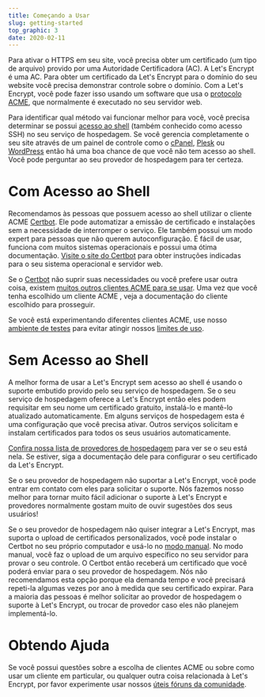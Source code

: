 ```yaml
---
title: Começando a Usar
slug: getting-started
top_graphic: 3
date: 2020-02-11
---
```


Para ativar o HTTPS em seu site, você precisa obter um certificado (um tipo de arquivo) provido por uma Autoridade Certificadora (AC). A Let's Encrypt é uma AC. Para obter um certificado da Let's Encrypt para o domínio do seu website você precisa demonstrar controle sobre o domínio. Com a Let's Encrypt, você pode fazer isso usando um software que usa o [protocolo ACME](https://tools.ietf.org/html/rfc8555), que normalmente é executado no seu servidor web.

Para identificar qual método vai funcionar melhor para você, você precisa determinar se possui [acesso ao shell](https://en.wikipedia.org/wiki/Shell_account) (também conhecido como acesso SSH) no seu serviço de hospedagem. Se você gerencia completamente o seu site através de um painel de controle como o [cPanel](https://cpanel.net/), [Plesk](https://www.plesk.com/) ou [WordPress](https://wordpress.org/) então há uma boa chance de que você não tem acesso ao shell. Você pode perguntar ao seu provedor de hospedagem para ter certeza.

# Com Acesso ao Shell

Recomendamos às pessoas que possuem acesso ao shell utilizar o cliente ACME [Certbot](https://certbot.eff.org/ "Certbot"). Ele pode automatizar a emissão de certificado e instalações sem a necessidade de interromper o serviço. Ele também possui um modo expert para pessoas que não querem autoconfiguração. É fácil de usar, funciona com muitos sistemas operacionais e possui uma ótima documentação. [Visite o site do Certbot](https://certbot.eff.org/ "Certbot") para obter instruções indicadas para o seu sistema operacional e servidor web.

Se o [Certbot](https://certbot.eff.org/ "Certbot") não suprir suas necessidades ou você prefere usar outra coisa, existem [muitos outros clientes ACME para se usar](/docs/client-options).  Uma vez que você tenha escolhido um cliente ACME , veja a documentação do cliente escolhido para prosseguir.

Se você está experimentando diferentes clientes ACME, use nosso [ambiente de testes](/docs/staging-environment) para evitar atingir nossos [limites de uso](/docs/rate-limits).

# Sem Acesso ao Shell

A melhor forma de usar a Let's Encrypt sem acesso ao shell é usando o suporte embutido provido pelo seu serviço de hospedagem. Se o seu serviço de hospedagem oferece a Let's Encrypt então eles podem requisitar em seu nome um certificado gratuito, instalá-lo e mantê-lo atualizado automaticamente. Em alguns serviços de hospedagem esta é uma configuração que você precisa ativar. Outros serviços solicitam e instalam certificados para todos os seus usuários automaticamente.

[Confira nossa lista de provedores de hospedagem](https://community.letsencrypt.org/t/web-hosting-who-support-lets-encrypt/6920) para ver se o seu está nela. Se estiver, siga a documentação dele para configurar o seu certificado da Let's Encrypt.

Se o seu provedor de hospedagem não suportar a Let's Encrypt, você pode entrar em contato com eles para solicitar o suporte. Nós fazemos nosso melhor para tornar muito fácil adicionar o suporte à Let's Encrypt e provedores normalmente gostam muito de ouvir sugestões dos seus usuários!

Se o seu provedor de hospedagem não quiser integrar a Let's Encrypt, mas suporta o upload de certificados personalizados, você pode instalar o Certbot no seu próprio computador e usá-lo no [modo manual](https://certbot.eff.org/docs/using.html#manual). No modo manual, você faz o upload de um arquivo específico no seu servidor para provar o seu controle. O Certbot então receberá um certificado que você poderá enviar para o seu provedor de hospedagem. Nós não recomendamos esta opção porque ela demanda tempo e você precisará repeti-la algumas vezes por ano à medida que seu certificado expirar. Para a maioria das pessoas é melhor solicitar ao provedor de hospedagem o suporte à Let's Encrypt, ou trocar de provedor caso eles não planejem implementá-lo.

# Obtendo Ajuda

Se você possui questões sobre a escolha de clientes ACME ou sobre como usar um cliente em particular, ou qualquer outra coisa relacionada à Let's Encrypt, por favor experimente usar nossos [úteis fóruns da comunidade](https://community.letsencrypt.org/c/help/ajuda-em-portugues).
